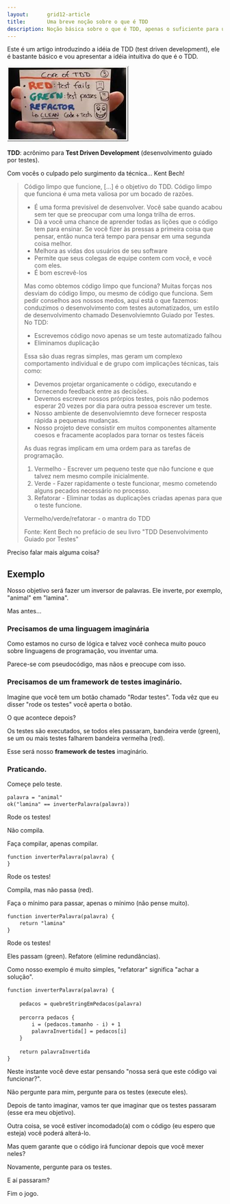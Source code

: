 ```yaml
---
layout:      grid12-article
title:       Uma breve noção sobre o que é TDD
description: Noção básica sobre o que é TDD, apenas o suficiente para um primeiro contato com TDD (test driven development).
---
```


Este é um artigo introduzindo a idéia de TDD (test driven development), ele é bastante básico e vou apresentar a idéia
intuitiva do que é o TDD.

![Imagem ilustrando o cliclo de TDD](tdd-conceito.jpg "Cliclo de TDD")

__TDD__: acrônimo para __Test Driven Development__ (desenvolvimento guiado por testes).

Com vocês o culpado pelo surgimento da técnica... Kent Bech!

> Código limpo que funcione, [...] é o objetivo do TDD. Código limpo que funciona é uma meta valiosa por um bocado de razões.
> 
> * É uma forma previsível de desenvolver. Você sabe quando acabou sem ter que se preocupar com uma longa trilha de erros.
> * Dá a você uma chance de aprender todas as lições que o código tem para ensinar. Se você fizer às pressas a primeira coisa que pensar, então nunca terá tempo para pensar em uma segunda coisa melhor.
> * Melhora as vidas dos usuários de seu software
> * Permite que seus colegas de equipe contem com você, e você com eles.
> * É bom escrevê-los
> 
> Mas como obtemos código limpo que funciona? Muitas forças nos desviam do código limpo, ou mesmo de código que funciona. Sem pedir conselhos aos nossos medos, aqui está o que fazemos: conduzimos o desenvolvimento com testes automatizados, um estilo de desenvolvimento chamado Desenvolviemnto Guiado por Testes. No TDD:
> 
> * Escrevemos código novo apenas se um teste automatizado falhou
> * Eliminamos duplicação
> 
> Essa são duas regras simples, mas geram um complexo comportamento individual e de grupo com implicações técnicas, tais como:
> 
> * Devemos projetar organicamente o código, executando e fornecendo feedback entre as decisões.
> * Devemos escrever nossos prórpios testes, pois não podemos esperar 20 vezes por dia para outra pessoa escrever um teste.
> * Nosso ambiente de desenvolviemnto deve fornecer resposta rápida a pequenas mudanças.
> * Nosso projeto deve consistir em muitos componentes altamente coesos e fracamente acoplados para tornar os testes fáceis
> 
> As duas regras implicam em uma ordem para as tarefas de programação.
> 
> 1. Vermelho - Escrever um pequeno teste que não funcione e que talvez nem mesmo compile inicialmente.
> 2. Verde - Fazer rapidamente o teste funcionar, mesmo cometendo alguns pecados necessário no processo.
> 3. Refatorar - Eliminar todas as duplicações criadas apenas para que o teste funcione.
> 
> Vermelho/verde/refatorar - o mantra do TDD
> 
> Fonte: Kent Bech no prefácio de seu livro "TDD Desenvolvimento Guiado por Testes"


Preciso falar mais alguma coisa?



Exemplo
---

Nosso objetivo será fazer um inversor de palavras. Ele inverte, por exemplo,  "animal" em "lamina".

Mas antes...

### Precisamos de uma linguagem imaginária

Como estamos no curso de lógica e talvez você conheca muito pouco sobre linguagens de programação, vou inventar uma.

Parece-se com pseudocódigo, mas nãos e preocupe com isso.


### Precisamos de um framework de testes imaginário.

Imagine que você tem um botão chamado "Rodar testes". Toda vêz que eu disser "rode os testes" você aperta o botão.

O que acontece depois?

Os testes são executados, se todos eles passaram, bandeira verde (green), se um ou mais testes falharem bandeira vermelha (red).

Esse será nosso __framework de testes__ imaginário.



### Praticando.




Começe pelo teste. 

    palavra = "animal"
    ok("lamina" == inverterPalavra(palavra))

Rode os testes!

Não compila.

Faça compilar, apenas compilar.

    function inverterPalavra(palavra) {
    }

Rode os testes!

Compila, mas não passa (red). 

Faça o mínimo para passar, apenas o mínimo (não pense muito).

    function inverterPalavra(palavra) {
        return "lamina"
    }

Rode os testes!

Eles passam (green). Refatore (elimine redundâncias).

Como nosso exemplo é muito simples, "refatorar" significa "achar a solução".

    function inverterPalavra(palavra) {

        pedacos = quebreStringEmPedacos(palavra)
        
        percorra pedacos {
            i = (pedacos.tamanho - i) + 1
            palavraInvertida[] = pedacos[i] 
        }

        return palavraInvertida
    }

Neste instante você deve estar pensando "nossa será que este código vai funcionar?".

Não pergunte para mim, pergunte para os testes (execute eles).

Depois de tanto imaginar, vamos ter que imaginar que os testes passaram (esse era meu objetivo).

Outra coisa, se você estiver incomodado(a) com o código (eu espero que esteja) você poderá alterá-lo.

Mas quem garante que o código irá funcionar depois que você mexer neles?

Novamente, pergunte para os testes.

E aí passaram?

Fim o jogo.














